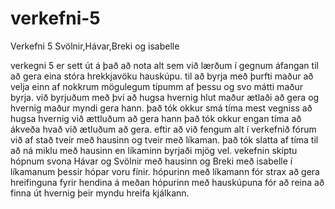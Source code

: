 # verkefni-5
Verkefni 5 
Svölnir,Hávar,Breki og isabelle

verkegni 5 er sett út á það að nota alt sem við lærðum í gegnum áfangan til að gera eina stóra hrekkjavöku hauskúpu.
til að byrja með þurfti maður að velja einn af nokkrum mögulegum típumm af þessu og svo mátti maður byrja.
við byrjuðum með því að hugsa hvernig hlut maður ætlaði að gera og hvernig maður myndi gera hann.
það tók okkur smá tíma mest vegniss að hugsa hvernig við ættluðum að gera hann það tók okkur engan tíma að ákveða hvað við ætluðum að gera.
eftir að við fengum alt í verkefnið fórum við af stað tveir með hausinn og tveir með líkaman.
það tók slatta af tíma til að ná miklu með hausinn en líkaminn byrjaði mjög vel.
vekefnin skiptu hópnum svona Hávar og Svölnir með hausinn og Breki með isabelle í líkamanum þessir hópar voru fínir.
hópurinn með líkamann fór strax að gera hreifinguna fyrir hendina á meðan hópurinn með hauskúpuna fór að reina að finna út hvernig þeir myndu hreifa kjálkann.



